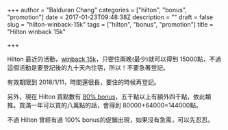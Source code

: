 +++
author = "Balduran Chang"
categories = ["hilton", "bonus", "promotion"]
date = 2017-01-23T09:48:38Z
description = ""
draft = false
slug = "hilton-winback-15k"
tags = ["hilton", "bonus", "promotion"]
title = "Hilton winback 15k"

+++


Hilton 最近的活動，[winback 15k](https://www.hiltonhhonors.com/ProcessLanding/ProcessLanding/?lp=winback15kpoints)，只要住兩晚(最少)就可以得到 15000點，不過這個活動是要登記後的九十天內住宿，所以！不要急著登記。

有效期限到 2018/1/11，時間還很長，要住的時候再登記。

另外，現在 Hilton 買點數有 [80% bonus](https://buy.points.com/hilton/hhonors/?ssoFix=true&ssoProduct=buy&ssoSource=hilton&ssoData=3MAxTvANpe1bXAX5LM4AtVsizhci524k0Ydhgb2BlbmVsziI3m%2FIH8q3JZyTkZkWWFCBJRyO%0AjVohdhW%2Fgvnw5H8NKmE3U7JBnwRzNmHw5to%3D&clickid=QJByohwdnwZRRk2Rl72-D2F7Ukh0ZVSDCUo2WI0&irgwc=1)，五千點以上有額外四千點，依此類推。買滿一年可以買的八萬點的話，會得到 80000+64000=144000點。

不過 Hilton 曾經有過 100% bonus的促銷出現，如果沒有急需，可以先忍忍。

